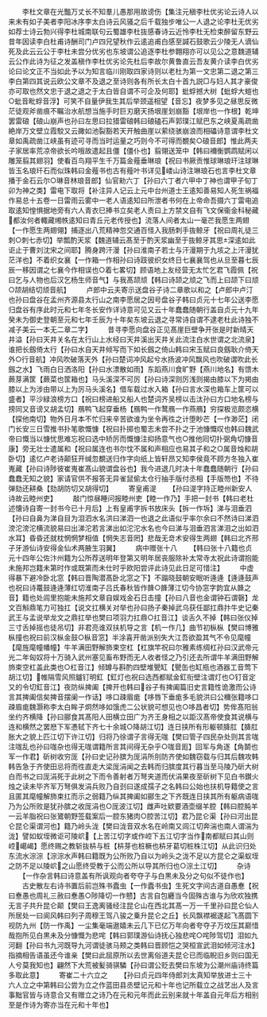 <!-- { "loadSidebar": true } -->
　　李杜文章在光豓万丈长不知羣儿愚那用故谤伤【集注元稹李杜优劣论云诗人以来未有如子美者李阳冰序李太白诗云风骚之后千载独步唯公一人退之论李杜无优劣如荐士诗云勃兴得李杜城南联句云蜀雄李杜抜感春诗云近怜李杜无检束醉留东野云昔年因读李白杜甫诗酬司门卢四兄望秋作云逺追甫白感至諴石鼓歌云少陵无人谪仙死及此云云公于李杜未尝分优劣也东坡谓公追逐李杜参翺翔亦可以见公之意魏道辅云公作此诗为征之发盖稹作李杜优劣论先杜后李故尔黄鲁直云吾友黄介读李白优劣论曰论文正不当如此予以为知言临川刚取四家诗则以老杜为第一文忠第二退之第三李白第四其说云欧公文章不及退之至诗则各有所长太白十首九説□与妇人其才豪俊亦可取也然文忠于退之退之于太白皆自谓不可企及何耶】蚍蜉撼大树【蚍蜉大螘也○蚍音毗蜉音浮】可笑不自量伊我生其后举颈遥相望【音忘】夜梦多见之昼思反微茫徒观斧凿痕不瞩治水航想当施手时巨刃磨天扬垠崖划崩豁【垠岸也一作根】乾坤罢雷硠【硠山崩声也孙曰左思曰拉猎雷硠韩曰硠磕石声郭璞江赋巴东之峡夏禹疏凿絶岸万文壁立霞駮又云豃如池裂豁若天开触曲崖以萦绕骇崩浪而相礧诗意谓李杜文章如禹疏凿江峡虽有迹可寻而当时运量之巧则今不可得而覩矣○硠音郎】惟此两夫子家居率荒凉帝欲长吟哦故遣起且僵【僵仆也】翦翎送笼中【韩曰襧衡鹦鹉赋闲以雕笼翦其翅羽】使看百鸟翔平生千万篇金薤垂琳琅【祝曰书厥贡惟球琳琅玕注球琳皆玉名琅玕石而似珠韩曰金薤书也古有薤叶书详见嵝山诗注琳琅石也言李杜文章播于金石云尔○琳音林琅音郎】仙官勑六丁【孙曰六丁者六甲中丁神也谓甲子旬丁卯为神之类】雷电下取将【补注异人记云上元中台州道士王逺知善易知人死生祸福作易总十五卷一日雷雨云雾中一老人语逺知曰所泄者书何在上帝命吾摄六丁雷电追取逺知惶惧据地旁有六人青衣巳捧书立矣老人责曰上方禁文自有飞文保衞金科秘藏都汝何者輙藏缃帙逺知曰青丘元老传授也】流落人间者太山一毫芒我愿生两翅【一作愿生两翅翎】捕逐出八荒精神忽交通百怪入我肠刺手抜鲸牙【祝曰周礼徒三刺○刺七赤切】举瓢酌天浆【魏道辅云髙至于酌天浆幽至于抜鲸牙其思深逺如此讵止于曹刘沈宋之间耶】腾身跨汗漫【孙曰淮南子若士与汗漫期于九垓之上汗漫犹茫洋也】不着织女襄【一作箱一作相孙曰诗跂彼织女终日七襄襄驾也从旦至暮七辰辰一移因谓之七襄今作相误也○着七畧切】顾语地上友经营无太忙乞君飞霞佩【祝曰乞与人物也后汉乞杨生师音气】与我髙颉颃【韩曰诗颉之颃之飞而上曰颉下曰颃○颉胡结切颃音航】
　　卢郎中云夫寄示送盘谷子诗二章歌以和之【卢郎中卢汀也孙曰盘谷在孟州齐源县太行山之南李愿居之因号盘谷子韩曰贞元十七年公送李愿归盘谷有序此时元和七年冬长安作详诗意可见又云十年蠢蠢随朝行盖自贞元十九年癸未为御史登朝至元和七年壬辰为十年矣东坡云退之寻常诗自谓不逮老杜此诗独不减子美云一本无二章二字】
　　昔寻李愿向盘谷正见髙崖巨壁争开张是时新晴天井溢【孙曰天井关名在太行山上水经曰天井溪出天井关此流注白水世谓之北流泉】谁把长劔倚太行【孙曰水自天井倾写而下如长劔之倚山韩曰宋玉赋曰良劔耿介倚天外○行音航】冲风吹破落天外【孙曰楚词冲风起兮水扬波冲风飘风也吹破谓吹此长劔之水】飞雨白日洒洛阳【孙曰水漂散如雨】东蹈燕川食旷野【燕川地名】有馈木蕨芽满筐【蕨菜也筐箱也】马头溪深不可厉【孙曰诗深则厉浅则揭由膝以下为掲由膝以上为涉由带以上为厉马头溪名】借车载过水入箱【孙曰言水深也箱车上筐可以盛者】平沙緑浪榜方口【祝曰榜进船又船人也楚词齐吴榜以击汰孙曰方口地名榜与搒同又音谤又胡孟切】鴈鸭飞起穿垂杨【鴈鸭一作鹜鴈一作燕鴈】穷探极览颇恣横【探他南切】物外日月本不忙归来辛苦欲谁为坐令再徃之计堕眇芒【一作渺茫】闭门长安三日雪推书扑笔歌慨慷【祝曰扑掷也蜀志未尝不扑之于池慷慨叹也韩曰魏武帝曰慨当以慷忧思难忘祝曰选中矫厉而慨慷注抑扬意气也○推他囘切扑弼角切慷音康】旁无壮士遣属和【祝曰属连也书尔忱不属和声相应也易其子和之○属音烛和胡卧切】逺忆卢老诗颠狂开缄忽覩送归作字向纸上皆轩昂又知李侯竟不顾方冬独入崔嵬藏【孙曰诗陟彼崔嵬崔髙山貌谓盘谷也】我今进退几时决十年蠢蠢随朝行【孙曰蠢蠢无知之貌】家请官供不报答无异雀鼠偷太仓行抽手版付丞相【手版笏也】不待弹劾还耕桑【劾胡防切又胡得切】
　　寄皇甫湜
　　【孙曰湜字持正睦州新安人诗故云睦州吏】
　　敲门惊昼睡问报睦州吏【睦一作乃】手把一封书【韩曰老杜述懐诗自寄一封书今已十月后】上有皇甫字拆书放床头【拆一作坼】涕与泪垂泗【孙曰自鼻为涕自目为泪泗水名洪曰涕泗一也退之此语似乎率尔余曰不然诗曰涕泗滂沱滂沱横流貌易曰出涕沱若言涕出如沱沱水名也今曰涕与泪垂泗言涕泪之出如泗水耳】昏昏还就枕惘惘梦相值【惘失志音罔】悲哉无竒术安得生两翅【韩曰北齐邢子牙游仙诗安得金仙术两腋生羽翼】
　　病中赠张十八
　　【韩曰张十八籍也贞元十四年公佐汴州籍为公所荐送明年登第又明年居丧服除补太常寺太祝此诗谓抱能未施邦岂籍未第时作或既第而未仕时乎欧阳尝评此诗见此日足可惜注】
　　中虚得暴下避冷卧北窓【韩曰晋陶潜髙卧北窓之下】不蹋晓鼓朝安眠听逄逄【逄逄鼓声也祝曰诗鼍鼓逄逄薄红切淮南子吕氏春秋皆作韸○韸薄江切今协窓字韵宜从韸之音】籍也处闾里抱能未施邦文章自娱戏金石日击撞【孙曰八音也金谓钟石谓磬】龙文百斛鼎笔力可独扛【说文扛横关对举也孙曰扬子秦掉武乌获任鄙扛鼎抃牛史记秦武王与孟说举龙文之鼎扛举也樊曰项羽力扛鼎○扛音江】谈舌久不掉【韩曰张仪掉三寸舌掉摇也徒吊切】非君亮谁双扶机导之言【机一作几】曲节初枞枞【樊曰博雅枞撞也祝曰前汉枞金鼓○枞音窓】半涂喜开凿派别失大江吾欲盈其气不令见麾幢【麾旌麾幢幡幢】牛羊满田野解斾束空杠【杠旗竿祝曰尔雅素练绸杠孙曰汉武帝元光二年匈奴将十万骑入武州塞见畜布野而无人收者怪之乃引还去所谓牛羊满田野解斾束空杠盖此类也○杠音江】倾罇与斟酌四壁堆甖缸【甖缶也缸瓶也酒器工音莺下胡江切】帷隔雪风照鑪钉明釭【釭灯也祝曰选西都赋金釭衔壁注谓灯也○钉音定又的令切釭音江】夜防纵捭阖【捭开也韩曰谷子有捭阖篇旧史言籍性诡激而公诗言其捭阖信矣捭音摆阑一作话】哆口疎眉痝【哆唇下垂痝多毛貌洪曰公穪张籍哆口疎眉痝魏灏称李太白眸子炯然哆如饿虎二公状貌可想见也○哆昌者切】势侔髙阳翁坐约齐横降【孙曰郦食其髙阳人田横立田广为齐王身相之以距汉髙帝使食其说横与连和横然之罢厯下军慿轼下齐七十余城○降胡江切】连日挟所有形躯顿胮肛【胮肛胀大之貌上匹江切下许江切】归将乃徐谓子言得无哤【樊曰管子四民杂处则其言哤注哤乱也孙曰哤杂也得无哤谓籍所言其间得无杂乎○哤音厖】回军与角逐【角鬬也军一作君】斫树收穷厐【孙曰史记孙膑为厐涓所刖防齐使如魏窃载与归其后魏攻韩韩告急于齐使田忌将而徃直走大梁厐涓闻之去韩而归膑度其行暮当至马陵乃斫大树白而书之曰厐涓死于此树之下而令善射者万弩夹道而伏涓果夜至斫树下见白书鑚火烛之读未毕齐军万弩俱发涓兵败乃自刭曰遂成孺子之名韩曰公始也扶机导籍使之言且匿其麾幢解斾束扛而示之弱籍乃纵其捭阖如郦生之下齐既连日挟其所有躯病语哤乃为公所败是犹孙膑之收厐涓也○厐波江切】雌声吐欵要酒壶缀羊腔【韩曰腔肫羊一云羊脂祝曰张鷟朝野签载案后一腔东猪肉○腔苦江切】君乃昆仑渠【孙曰河出昆仑昆仑渠谓河也】籍乃岭头泷【樊曰泷音双水名在岭南又闾江切奔湍也南人谓湍为泷】譬如蚁垤微讵可陵岤【上苦江切字或作崆下五江切字当作南都赋曰其山则崆嶱嵑】愿终赐之教斩抜枿与桩【枿芽也桩橛也枿牙葛切桩株江切】从此识归处东流水淙淙【淙淙水声韩曰籍既为公所败乃自以为岭头之泷不足以方昆仑之渠蚁垤之防不足以陵岤之山愿终受教于公而公所以导其所归也○淙土江切】
　　杂诗
　　【一作杂言韩曰诗意盖有所讽观向者夸夺子与白黒未及分之句似不徒作也】
　　古史散左右诗书置后前岂殊书蠹虫【一作蠹书虫】生死文字间古道自愚惷【祝曰惷愚也周礼三赦曰惷愚○陟降切一作戆】古言自包纒当今固殊古谁与为欣欢独携无言子共升昆仑颠【樊曰王逸离骚经注昆仑山在西北其髙一万一千里孙曰昆仑仙人所居处一曰阆风韩曰列子周穆王驾八骏之乗升昆仑之丘】长风飘襟裾遂起飞髙圆下视防九州【防一作禹】一尘集毫端遨嬉未云几下已亿万年向者夸夺子万坟压其巅惜哉抱所见白黒未及分慷慨为悲咤【韩曰郭璞游仙诗抚心独悲咤○咤陟驾切】泪如九河翻【孙曰书九河既导九河谓徒骇马颊之类韩曰晋顾恺之哭桓宣武泪如倾河注水】指摘相告语虽还今谁亲【樊曰此屈原所以去世离俗道夫昆仑已而临睨旧乡则曰国无人兮莫我知也】翩然下大荒被髪骑骐驎【孙曰谓公贬去樊曰东坡为公潮州庙诗终篇多取此意】
　　寄崔二十六立之
　　【孙曰贞元四年侍郎刘太真知举放进士三十六人立之中第韩曰公尝为立之作蓝田县丞壁记元和十年也记所载立之战艺出人及言事黜官皆与诗意合又有赠立之诗乃在元和元年而此云别来就十年盖自元年后方相别至是作诗为寄亦当在元和十年也】
